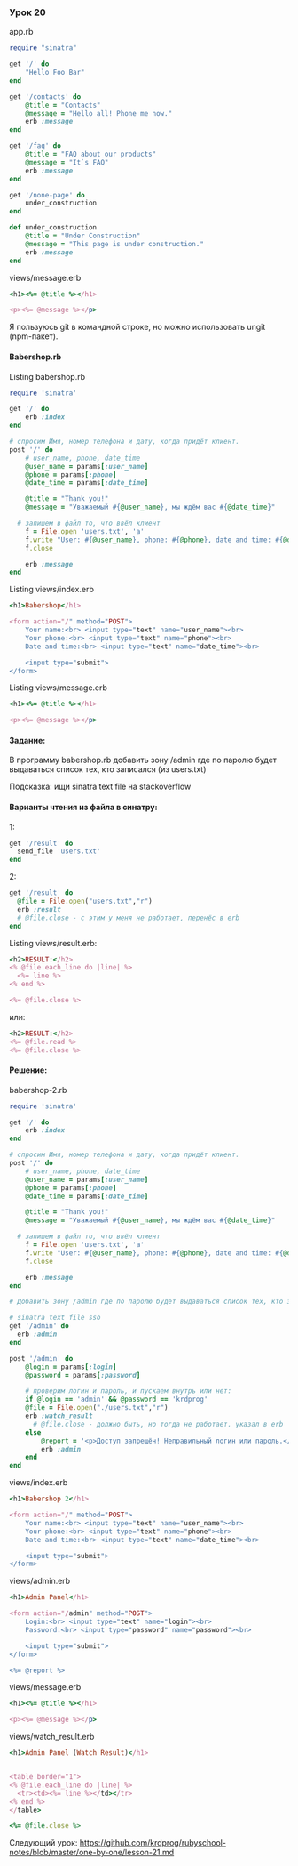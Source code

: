 ### Урок 20

app.rb
```ruby
require "sinatra"

get '/' do
	"Hello Foo Bar"
end

get '/contacts' do
	@title = "Contacts"
	@message = "Hello all! Phone me now."
	erb :message
end

get '/faq' do
	@title = "FAQ about our products"
	@message = "It`s FAQ"
	erb :message
end

get '/none-page' do
	under_construction
end

def under_construction
	@title = "Under Construction"
	@message = "This page is under construction."
	erb :message
end
```
views/message.erb
```ruby
<h1><%= @title %></h1>

<p><%= @message %></p>
```

Я пользуюсь git в командной строке, но можно использовать ungit (npm-пакет).

#### Babershop.rb

Listing babershop.rb
```ruby
require 'sinatra'

get '/' do
	erb :index
end

# спросим Имя, номер телефона и дату, когда придёт клиент.
post '/' do
	# user_name, phone, date_time
	@user_name = params[:user_name]
	@phone = params[:phone]
	@date_time = params[:date_time]

	@title = "Thank you!"
	@message = "Уважаемый #{@user_name}, мы ждём вас #{@date_time}"

  # запишем в файл то, что ввёл клиент
 	f = File.open 'users.txt', 'a'
	f.write "User: #{@user_name}, phone: #{@phone}, date and time: #{@date_time}.\n"
	f.close

	erb :message
end
```

Listing views/index.erb
```ruby
<h1>Babershop</h1>

<form action="/" method="POST">
	Your name:<br> <input type="text" name="user_name"><br>
	Your phone:<br> <input type="text" name="phone"><br>
	Date and time:<br> <input type="text" name="date_time"><br>

	<input type="submit">
</form>
```

Listing views/message.erb
```ruby
<h1><%= @title %></h1>

<p><%= @message %></p>
```

#### Задание:

В программу babershop.rb добавить зону /admin где по паролю будет выдаваться список тех, кто записался (из users.txt)

Подсказка: ищи sinatra text file на stackoverflow

#### Варианты чтения из файла в синатру:
1:
```ruby
get '/result' do
  send_file 'users.txt'
end
```
2:
```ruby
get '/result' do
  @file = File.open("users.txt","r")
  erb :result
  # @file.close - с этим у меня не работает, перенёс в erb
end
```
Listing views/result.erb:
```ruby
<h2>RESULT:</h2>
<% @file.each_line do |line| %>
  <%= line %>
<% end %>

<%= @file.close %>
```
или:
```ruby
<h2>RESULT:</h2>
<%= @file.read %>
<%= @file.close %>
```

#### Решение:

babershop-2.rb
```ruby
require 'sinatra'

get '/' do
	erb :index
end

# спросим Имя, номер телефона и дату, когда придёт клиент.
post '/' do
	# user_name, phone, date_time
	@user_name = params[:user_name]
	@phone = params[:phone]
	@date_time = params[:date_time]

	@title = "Thank you!"
	@message = "Уважаемый #{@user_name}, мы ждём вас #{@date_time}"

  # запишем в файл то, что ввёл клиент
	f = File.open 'users.txt', 'a'
	f.write "User: #{@user_name}, phone: #{@phone}, date and time: #{@date_time}.\n"
	f.close

	erb :message
end

# Добавить зону /admin где по паролю будет выдаваться список тех, кто записался (из users.txt)

# sinatra text file sso
get '/admin' do
  erb :admin
end

post '/admin' do
	@login = params[:login]
	@password = params[:password]

	# проверим логин и пароль, и пускаем внутрь или нет:
	if @login == 'admin' && @password == 'krdprog'
  	@file = File.open("./users.txt","r")
  	erb :watch_result
	  # @file.close - должно быть, но тогда не работает. указал в erb
	else
		@report = '<p>Доступ запрещён! Неправильный логин или пароль.</p>'
		erb :admin
	end
end
```
views/index.erb
```ruby
<h1>Babershop 2</h1>

<form action="/" method="POST">
	Your name:<br> <input type="text" name="user_name"><br>
	Your phone:<br> <input type="text" name="phone"><br>
	Date and time:<br> <input type="text" name="date_time"><br>

	<input type="submit">
</form>
```

views/admin.erb
```ruby
<h1>Admin Panel</h1>

<form action="/admin" method="POST">
	Login:<br> <input type="text" name="login"><br>
	Password:<br> <input type="password" name="password"><br>

	<input type="submit">
</form>

<%= @report %>
```

views/message.erb
```ruby
<h1><%= @title %></h1>

<p><%= @message %></p>
```

views/watch_result.erb
```ruby
<h1>Admin Panel (Watch Result)</h1>


<table border="1">
<% @file.each_line do |line| %>
  <tr><td><%= line %></td></tr>
<% end %>
</table>

<%= @file.close %>
```

Следующий урок: https://github.com/krdprog/rubyschool-notes/blob/master/one-by-one/lesson-21.md